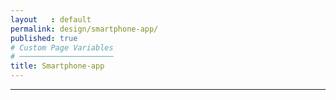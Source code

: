 ```yaml
---
layout   : default
permalink: design/smartphone-app/
published: true
# Custom Page Variables
# ─────────────────────
title: Smartphone-app
---
```

___ 